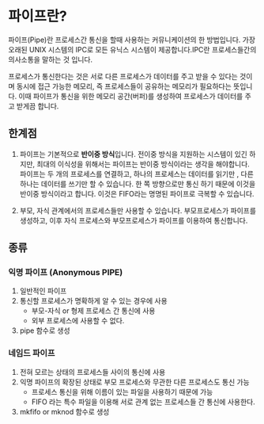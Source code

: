 # 파이프란?

파이프(Pipe)란 프로세스간 통신을 할때 사용하는 커뮤니케이션의 한 방법입니다. 가장 오래된 UNIX 시스템의 IPC로 모든 유닉스 시스템이 제공합니다.IPC란 프로세스들간의 의사소통을 말하는 것 입니다.

프로세스가 통신한다는 것은 서로 다른 프로세스가 데이터를 주고 받을 수 있다는 것이며 동시에 접근 가능한 메모리, 
즉 프로세스들이 공유하는 메모리가 필요하다는 뜻입니다. 이때 파이프가 통신을 위한 메모리 공간(버퍼)를 생성하여 프로세스가 데이터를 주고 받게끔 합니다.

## 한계점

1. 파이프는 기본적으로 **반이중 방식**입니다. 전이중 방식을 지원하는 시스템이 있긴 하지만, 최대의 이식성을 위해서는 파이프는 반이중 방식이라는 생각을 해야합니다. 파이프는 두 개의 프로세스를 연결하고, 하나의 프로세스는 데이터를 읽기만 , 다른 하나는 데이터를 쓰기만 할 수 있습니다. 한 쪽 방향으로만 통신 하기 때문에 이것을 반이중 방식이라고 합니다. 이것은 FIFO라는 명명된 파이프로 극복할 수 있습니다.

2. 부모, 자식 관계에서의 프로세스들만 사용할 수 있습니다. 부모프로세스가 파이프를 생성하고, 이후 자식 프로세스와 부모프로세스가 파이프를 이용하여 통신합니다.

## 종류

### 익명 파이프 (Anonymous PIPE)
1. 일반적인 파이프
2. 통신할 프로세스가 명확하게 알 수 있는 경우에 사용
	- 부모-자식 or 형제 프로세스 간 통신에 사용
	- 외부 프로세스에 사용할 수 없다.
3. pipe 함수로 생성

### 네임드 파이프
1. 전혀 모르는 상태의 프로세스들 사이의 통신에 사용
2. 익명 파이프의 확장된 상태로 부모 프로세스와 무관한 다른 프로세스도 통신 가능
   - 프로세스 통신을 위해 이름이 있는 파일을 사용하기 때문에 가능
   - FIFO 라는 특수 파일을 이용해 서로 관계 없는 프로세스들 간 통신에 사용한다.
3. mkfifo or mknod 함수로 생성


